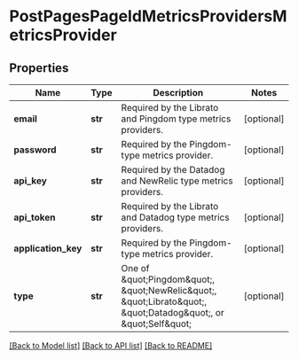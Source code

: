 # PostPagesPageIdMetricsProvidersMetricsProvider

## Properties
Name | Type | Description | Notes
------------ | ------------- | ------------- | -------------
**email** | **str** | Required by the Librato and Pingdom type metrics providers. | [optional] 
**password** | **str** | Required by the Pingdom-type metrics provider. | [optional] 
**api_key** | **str** | Required by the Datadog and NewRelic type metrics providers. | [optional] 
**api_token** | **str** | Required by the Librato and Datadog type metrics providers. | [optional] 
**application_key** | **str** | Required by the Pingdom-type metrics provider. | [optional] 
**type** | **str** | One of \&quot;Pingdom\&quot;, \&quot;NewRelic\&quot;, \&quot;Librato\&quot;, \&quot;Datadog\&quot;, or \&quot;Self\&quot; | [optional] 

[[Back to Model list]](../README.md#documentation-for-models) [[Back to API list]](../README.md#documentation-for-api-endpoints) [[Back to README]](../README.md)


